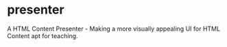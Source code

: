 # presenter
A HTML Content Presenter - Making a more visually appealing UI for HTML Content apt for teaching.
